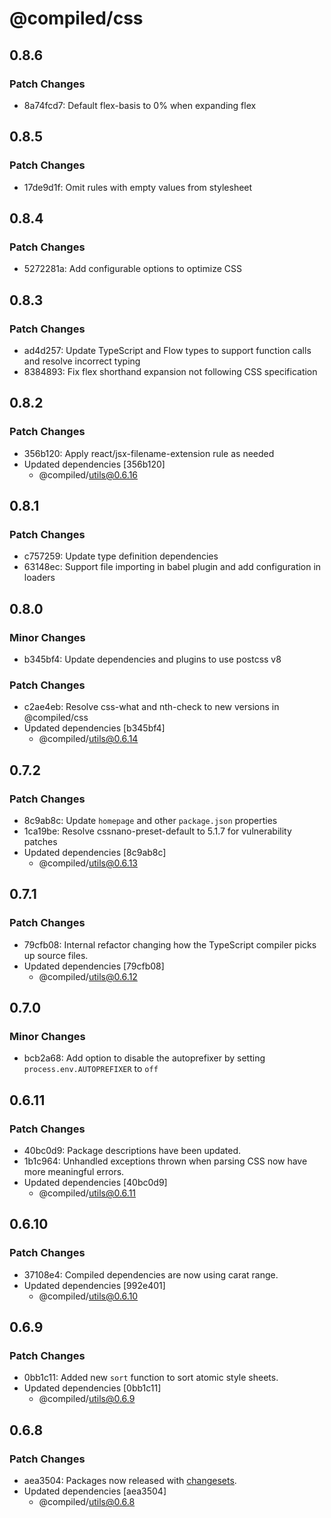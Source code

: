 # @compiled/css

## 0.8.6

### Patch Changes

- 8a74fcd7: Default flex-basis to 0% when expanding flex

## 0.8.5

### Patch Changes

- 17de9d1f: Omit rules with empty values from stylesheet

## 0.8.4

### Patch Changes

- 5272281a: Add configurable options to optimize CSS

## 0.8.3

### Patch Changes

- ad4d257: Update TypeScript and Flow types to support function calls and resolve incorrect typing
- 8384893: Fix flex shorthand expansion not following CSS specification

## 0.8.2

### Patch Changes

- 356b120: Apply react/jsx-filename-extension rule as needed
- Updated dependencies [356b120]
  - @compiled/utils@0.6.16

## 0.8.1

### Patch Changes

- c757259: Update type definition dependencies
- 63148ec: Support file importing in babel plugin and add configuration in loaders

## 0.8.0

### Minor Changes

- b345bf4: Update dependencies and plugins to use postcss v8

### Patch Changes

- c2ae4eb: Resolve css-what and nth-check to new versions in @compiled/css
- Updated dependencies [b345bf4]
  - @compiled/utils@0.6.14

## 0.7.2

### Patch Changes

- 8c9ab8c: Update `homepage` and other `package.json` properties
- 1ca19be: Resolve cssnano-preset-default to 5.1.7 for vulnerability patches
- Updated dependencies [8c9ab8c]
  - @compiled/utils@0.6.13

## 0.7.1

### Patch Changes

- 79cfb08: Internal refactor changing how the TypeScript compiler picks up source files.
- Updated dependencies [79cfb08]
  - @compiled/utils@0.6.12

## 0.7.0

### Minor Changes

- bcb2a68: Add option to disable the autoprefixer by setting `process.env.AUTOPREFIXER` to `off`

## 0.6.11

### Patch Changes

- 40bc0d9: Package descriptions have been updated.
- 1b1c964: Unhandled exceptions thrown when parsing CSS now have more meaningful errors.
- Updated dependencies [40bc0d9]
  - @compiled/utils@0.6.11

## 0.6.10

### Patch Changes

- 37108e4: Compiled dependencies are now using carat range.
- Updated dependencies [992e401]
  - @compiled/utils@0.6.10

## 0.6.9

### Patch Changes

- 0bb1c11: Added new `sort` function to sort atomic style sheets.
- Updated dependencies [0bb1c11]
  - @compiled/utils@0.6.9

## 0.6.8

### Patch Changes

- aea3504: Packages now released with [changesets](https://github.com/atlassian/changesets).
- Updated dependencies [aea3504]
  - @compiled/utils@0.6.8
